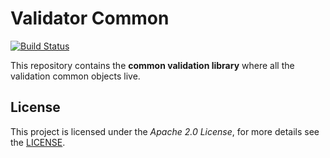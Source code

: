 # Validator Common
[![Build Status](https://travis-ci.org/EMBL-EBI-SUBS/validator-common.svg?branch=master)](https://travis-ci.org/EMBL-EBI-SUBS/validator-common)

This repository contains the **common validation library** where all the validation common objects live.

## License
This project is licensed under the *Apache 2.0 License*, for more details see the [LICENSE](LICENSE.md).